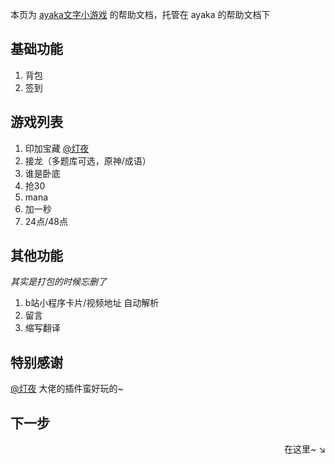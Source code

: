 本页为 [ayaka文字小游戏](https://github.com/bridgeL/nonebot-plugin-ayaka-games) 的帮助文档，托管在 ayaka 的帮助文档下

## 基础功能
1. 背包
2. 签到

## 游戏列表
1. 印加宝藏 [@灯夜](https://github.com/lunexnocty/Meiri)
2. 接龙（多题库可选，原神/成语）
3. 谁是卧底
4. 抢30
5. mana
6. 加一秒
7. 24点/48点

## 其他功能

*其实是打包的时候忘删了*

1. b站小程序卡片/视频地址 自动解析
2. 留言
3. 缩写翻译

## 特别感谢

[@灯夜](https://github.com/lunexnocty/Meiri) 大佬的插件蛮好玩的~

## 下一步

<div align="right">
    在这里~ ↘
</div>
